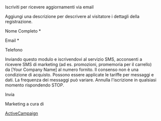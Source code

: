 Iscriviti per ricevere aggiornamenti via email


Aggiungi una descrizione per descrivere al visitatore i dettagli della registrazione.


Nome Completo
\*


Email
\*


Telefono


Inviando questo modulo e iscrivendovi al servizio SMS, acconsenti a ricevere SMS di marketing (ad es. promozioni, promemoria per il carrello) da \[Your Company Name\] al numero fornito. Il consenso non è una condizione di acquisto. Possono essere applicate le tariffe per messaggi e dati. La frequenza dei messaggi può variare. Annulla l'iscrizione in qualsiasi momento rispondendo STOP.


Invia


Marketing a cura di


[ActiveCampaign](https://www.activecampaign.com/?utm_medium=referral&utm_campaign=acforms)